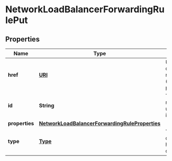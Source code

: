 

# NetworkLoadBalancerForwardingRulePut

## Properties

| Name | Type | Description | Notes |
| ------------ | ------------- | ------------- | ------------- |
| **href** | [**URI**](URI.md) | URL to the object representation (absolute path). |  [optional] [readonly] |
| **id** | **String** | The resource&#39;s unique identifier. |  [optional] [readonly] |
| **properties** | [**NetworkLoadBalancerForwardingRuleProperties**](NetworkLoadBalancerForwardingRuleProperties.md) |  |  |
| **type** | [**Type**](Type.md) | The type of object that has been created. |  [optional] |


